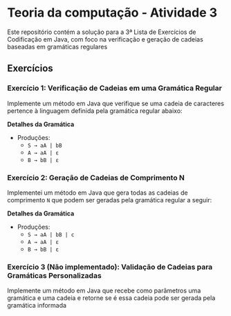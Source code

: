 # Teoria da computação - Atividade 3

Este repositório contém a solução para a 3ª Lista de Exercícios de Codificação em Java, com foco na verificação e
geração de cadeias baseadas em gramáticas regulares

## Exercícios

### Exercício 1: Verificação de Cadeias em uma Gramática Regular

Implemente um método em Java que verifique se uma cadeia de caracteres pertence
à linguagem definida pela gramática regular abaixo:

**Detalhes da Gramática**

- Produções:
    - `S → aA | bB`
    - `A → aA | ε`
    - `B → bB | ε`

### Exercício 2: Geração de Cadeias de Comprimento N

Implementei um método em Java que gera todas as cadeias de comprimento `N` que podem ser geradas pela gramática regular
a seguir:

**Detalhes da Gramática**

- Produções:
    - `S → aA | bB | c`
    - `A → aA | ε`
    - `B → bB | ε`

### Exercício 3 (Não implementado): Validação de Cadeias para Gramáticas Personalizadas

Implemente um método em Java que recebe como parâmetros uma gramática e uma
cadeia e retorne se é essa cadeia pode ser gerada pela gramática informada


